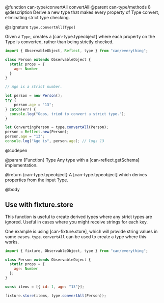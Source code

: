 @function can-type/convertAll convertAll
@parent can-type/methods 8
@description Derive a new type that makes every property of Type convert, eliminating strict type checking.

@signature `type.convertAll(Type)`

  Given a `Type`, creates a [can-type.typeobject] where each property on the Type is converted, rather than being strictly checked.

  ```js
  import { ObservableObject, Reflect, type } from "can/everything";

  class Person extends ObservableObject {
    static props = {
      age: Number
    }
  }

  // Age is a strict number.

  let person = new Person();
  try {
      person.age = "13";
  } catch(err) {
    console.log("Oops, tried to convert a strict type.");
  }

  let ConvertingPerson = type.convertAll(Person);
  person = Reflect.new(Person);
  person.age = "13";
  console.log("Age is", person.age); // logs 13
  ```
  @codepen

  @param {Function} Type Any type with a [can-reflect.getSchema] implementation.

  @return {can-type.typeobject} A [can-type.typeobject] which derives properties from the input Type.

@body

## Use with fixture.store

This function is useful to create derived types where any strict types are ignored. Useful in cases where you might receive strings for each key.

One example is using [can-fixture.store], which will provide string values in some cases. `type.convertAll` can be used to create a type where this works.

```js
import { fixture, ObservableObject, type } from "can/everything";

class Person extends ObservableObject {
  static props = {
    age: Number
  };
}

const items = [{ id: 1, age: "13"}];

fixture.store(items, type.convertAll(Person));
```
